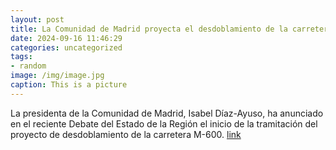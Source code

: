 ```yaml
---
layout: post
title: La Comunidad de Madrid proyecta el desdoblamiento de la carretera M-600
date: 2024-09-16 11:46:29
categories: uncategorized
tags:
- random
image: /img/image.jpg
caption: This is a picture
---
```

La presidenta de la Comunidad de Madrid, Isabel Díaz-Ayuso, ha anunciado en el reciente Debate del Estado de la Región el inicio de la tramitación del proyecto de desdoblamiento de la carretera M-600.    [link](https://www.ayto-villacanada.es/noticias/la-comunidad-de-madrid-proyecta-el-desdoblamiento-de-la-carretera-m-600/)
